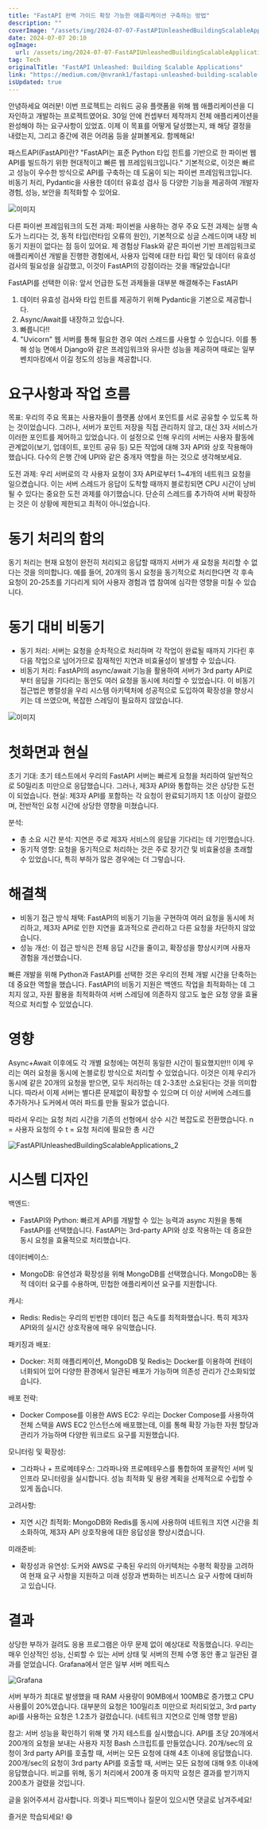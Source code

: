 ```yaml
---
title: "FastAPI 완벽 가이드 확장 가능한 애플리케이션 구축하는 방법"
description: ""
coverImage: "/assets/img/2024-07-07-FastAPIUnleashedBuildingScalableApplications_0.png"
date: 2024-07-07 20:10
ogImage: 
  url: /assets/img/2024-07-07-FastAPIUnleashedBuildingScalableApplications_0.png
tag: Tech
originalTitle: "FastAPI Unleashed: Building Scalable Applications"
link: "https://medium.com/@nvrank1/fastapi-unleashed-building-scalable-applications-e44d275bf814"
isUpdated: true
---
```





안녕하세요 여러분! 이번 프로젝트는 리워드 공유 플랫폼을 위해 웹 애플리케이션을 디자인하고 개발하는 프로젝트였어요. 30일 안에 컨셉부터 제작까지 전체 애플리케이션을 완성해야 하는 요구사항이 있었죠. 이제 이 목표를 어떻게 달성했는지, 왜 해당 결정을 내렸는지, 그리고 중간에 겪은 어려움 등을 살펴볼게요. 함께해요!

패스트API(FastAPI)란?
"FastAPI는 표준 Python 타입 힌트를 기반으로 한 파이썬 웹 API를 빌드하기 위한 현대적이고 빠른 웹 프레임워크입니다."
기본적으로, 이것은 빠르고 성능이 우수한 방식으로 API를 구축하는 데 도움이 되는 파이썬 프레임워크입니다. 비동기 처리, Pydantic을 사용한 데이터 유효성 검사 등 다양한 기능을 제공하여 개발자 경험, 성능, 보안을 최적화할 수 있어요.

![이미지](/assets/img/2024-07-07-FastAPIUnleashedBuildingScalableApplications_0.png)

다른 파이썬 프레임워크의 도전 과제:
파이썬을 사용하는 경우 주요 도전 과제는 실행 속도가 느리다는 것, 동적 타입(런타임 오류의 원인), 기본적으로 싱글 스레드이며 내장 비동기 지원이 없다는 점 등이 있어요. 제 경험상 Flask와 같은 파이썬 기반 프레임워크로 애플리케이션 개발을 진행한 경험에서, 사용자 입력에 대한 타입 확인 및 데이터 유효성 검사의 필요성을 실감했고, 이것이 FastAPI의 강점이라는 것을 깨달았습니다!

<div class="content-ad"></div>

FastAPI를 선택한 이유:
앞서 언급한 도전 과제들을 대부분 해결해주는 FastAPI
1. 데이터 유효성 검사와 타입 힌트를 제공하기 위해 Pydantic을 기본으로 제공합니다.
2. Async/Await를 내장하고 있습니다.
3. 빠릅니다!!
4. "Uvicorn" 웹 서버를 통해 필요한 경우 여러 스레드를 사용할 수 있습니다.
이를 통해 성능 면에서 Django와 같은 프레임워크와 유사한 성능을 제공하며 때로는 일부 벤치마킹에서 이길 정도의 성능을 제공합니다.

# 요구사항과 작업 흐름

목표: 우리의 주요 목표는 사용자들이 플랫폼 상에서 포인트를 서로 공유할 수 있도록 하는 것이었습니다. 그러나, 서버가 포인트 저장을 직접 관리하지 않고, 대신 3자 서비스가 이러한 포인트를 제어하고 있었습니다. 이 설정으로 인해 우리의 서버는 사용자 활동에 관계없이(보기, 업데이트, 포인트 공유 등) 모든 작업에 대해 3자 API와 상호 작용해야 했습니다. 다수의 은행 간에 UPI와 같은 중개자 역할을 하는 것으로 생각해보세요.

도전 과제: 우리 서버로의 각 사용자 요청이 3자 API로부터 1~4개의 네트워크 요청을 일으켰습니다. 이는 서버 스레드가 응답이 도착할 때까지 블로킹되면 CPU 시간이 낭비될 수 있다는 중요한 도전 과제를 야기했습니다. 단순히 스레드를 추가하여 서버 확장하는 것은 이 상황에 제한되고 최적이 아니었습니다.

<div class="content-ad"></div>

# 동기 처리의 함의

동기 처리는 현재 요청이 완전히 처리되고 응답할 때까지 서버가 새 요청을 처리할 수 없다는 것을 의미합니다. 예를 들어, 20개의 동시 요청을 동기적으로 처리한다면 각 후속 요청이 20-25초를 기다리게 되어 사용자 경험과 앱 참여에 심각한 영향을 미칠 수 있습니다.

# 동기 대비 비동기

- 동기 처리: 서버는 요청을 순차적으로 처리하며 각 작업이 완료될 때까지 기다린 후 다음 작업으로 넘어가므로 잠재적인 지연과 비효율성이 발생할 수 있습니다.
- 비동기 처리: FastAPI의 async/await 기능을 활용하여 서버가 3rd party API로부터 응답을 기다리는 동안도 여러 요청을 동시에 처리할 수 있었습니다. 이 비동기 접근법은 병렬성을 우리 시스템 아키텍처에 성공적으로 도입하여 확장성을 향상시키는 데 쓰였으며, 복잡한 스레딩이 필요하지 않았습니다.

![이미지](/assets/img/2024-07-07-FastAPIUnleashedBuildingScalableApplications_1.png)

<div class="content-ad"></div>

# 첫화면과 현실

초기 기대: 초기 테스트에서 우리의 FastAPI 서버는 빠르게 요청을 처리하여 일반적으로 50밀리초 미만으로 응답했습니다. 그러나, 제3자 API와 통합하는 것은 상당한 도전이 되었습니다.
현실: 제3자 API를 포함하는 각 요청이 완료되기까지 1초 이상이 걸렸으며, 전반적인 요청 시간에 상당한 영향을 미쳤습니다.

분석:

<div class="content-ad"></div>

- 총 소요 시간 분석: 지연은 주로 제3자 서비스의 응답을 기다리는 데 기인했습니다.
- 동기적 영향: 요청을 동기적으로 처리하는 것은 주로 장기간 및 비효율성을 초래할 수 있었습니다, 특히 부하가 많은 경우에는 더 그렇습니다.

# 해결책

- 비동기 접근 방식 채택: FastAPI의 비동기 기능을 구현하여 여러 요청을 동시에 처리하고, 제3자 API로 인한 지연을 효과적으로 관리하고 다른 요청을 차단하지 않았습니다.
- 성능 개선: 이 접근 방식은 전체 응답 시간을 줄이고, 확장성을 향상시키며 사용자 경험을 개선했습니다.

빠른 개발을 위해 Python과 FastAPI를 선택한 것은 우리의 전체 개발 시간을 단축하는 데 중요한 역할을 했습니다. FastAPI의 비동기 지원은 백엔드 작업을 최적화하는 데 그치지 않고, 자원 활용을 최적화하여 서버 스레딩에 의존하지 않고도 높은 요청 양을 효율적으로 처리할 수 있었습니다.

<div class="content-ad"></div>

# 영향

Async+Await 이후에도 각 개별 요청에는 여전히 동일한 시간이 필요했지만!! 이제 우리는 여러 요청을 동시에 논블로킹 방식으로 처리할 수 있었습니다.
이것은 이제 우리가 동시에 같은 20개의 요청을 받으면, 모두 처리하는 데 2-3초만 소요된다는 것을 의미합니다.
따라서 이제 서버는 별다른 문제없이 확장할 수 있으며 더 이상 서버에 스레드를 추가하거나 도커에서 여러 파드를 만들 필요가 없습니다.

따라서 우리는 요청 처리 시간을 기존의 선형에서 상수 시간 복잡도로 전환했습니다.
n = 사용자 요청의 수
t = 요청 처리에 필요한 총 시간

![FastAPIUnleashedBuildingScalableApplications_2](/assets/img/2024-07-07-FastAPIUnleashedBuildingScalableApplications_2.png)

<div class="content-ad"></div>

# 시스템 디자인

백엔드:

- FastAPI와 Python: 빠르게 API를 개발할 수 있는 능력과 async 지원을 통해 FastAPI를 선택했습니다. FastAPI는 3rd-party API와 상호 작용하는 데 중요한 동시 요청을 효율적으로 처리했습니다.

데이터베이스:

<div class="content-ad"></div>

- MongoDB: 유연성과 확장성을 위해 MongoDB를 선택했습니다. MongoDB는 동적 데이터 요구를 수용하며, 민첩한 애플리케이션 요구를 지원합니다.

캐시:

- Redis: Redis는 우리의 빈번한 데이터 접근 속도를 최적화했습니다. 특히 제3자 API와의 실시간 상호작용에 매우 유익했습니다.

패키징과 배포:

<div class="content-ad"></div>

- Docker: 저희 애플리케이션, MongoDB 및 Redis는 Docker를 이용하여 컨테이너화되어 있어 다양한 환경에서 일관된 배포가 가능하며 의존성 관리가 간소화되었습니다.

배포 전략:

- Docker Compose를 이용한 AWS EC2: 우리는 Docker Compose를 사용하여 전체 스택을 AWS EC2 인스턴스에 배포했는데, 이를 통해 확장 가능한 자원 할당과 관리가 가능하며 다양한 워크로드 요구를 지원했습니다.

모니터링 및 확장성:

<div class="content-ad"></div>

- 그라파나 + 프로메테우스: 그라파나와 프로메테우스를 통합하여 포괄적인 서버 및 인프라 모니터링을 실시합니다. 성능 최적화 및 용량 계획을 선제적으로 수립할 수 있게 돕습니다.

고려사항:
- 지연 시간 최적화: MongoDB와 Redis를 동시에 사용하여 네트워크 지연 시간을 최소화하여, 제3자 API 상호작용에 대한 응답성을 향상시켰습니다.

미래준비:

<div class="content-ad"></div>

- 확장성과 유연성: 도커와 AWS로 구축된 우리의 아키텍처는 수평적 확장을 고려하여 현재 요구 사항을 지원하고 미래 성장과 변화하는 비즈니스 요구 사항에 대비하고 있습니다.

# 결과

상당한 부하가 걸려도 응용 프로그램은 아무 문제 없이 예상대로 작동했습니다. 우리는 매우 인상적인 성능, 신뢰할 수 있는 서버 상태 및 서버의 전체 수명 동안 좋고 일관된 결과를 얻었습니다.
Grafana에서 얻은 일부 서버 메트릭스

![Grafana](/assets/img/2024-07-07-FastAPIUnleashedBuildingScalableApplications_3.png)

<div class="content-ad"></div>

서버 부하가 최대로 발생했을 때 RAM 사용량이 90MB에서 100MB로 증가했고 CPU 사용률이 20%였습니다. 대부분의 요청은 100밀리초 미만으로 처리되었고, 3rd party api를 사용하는 요청은 1.2초가 걸렸습니다. (네트워크 지연으로 인해 영향 받음)

참고:
서버 성능을 확인하기 위해 몇 가지 테스트를 실시했습니다.
API를 초당 20개에서 200개의 요청을 보내는 사용자 지정 Bash 스크립트를 만들었습니다.
20개/sec의 요청이 3rd party API를 호출할 때, 서버는 모든 요청에 대해 4초 이내에 응답했습니다.
200개/sec의 요청이 3rd party API를 호출할 때, 서버는 모든 요청에 대해 9초 이내에 응답했습니다.
비교를 위해, 동기 처리에서 200개 중 마지막 요청은 결과를 받기까지 200초가 걸렸을 것입니다.

글을 읽어주셔서 감사합니다. 의겢나 피드백이나 질문이 있으시면 댓글로 남겨주세요!

즐거운 학습되세요! 😄